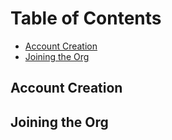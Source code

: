 # Table of Contents
<!-- vim-markdown-toc GFM -->

- [Account Creation](#account-creation)
- [Joining the Org](#joining-the-org)

<!-- vim-markdown-toc -->
## Account Creation

## Joining the Org
